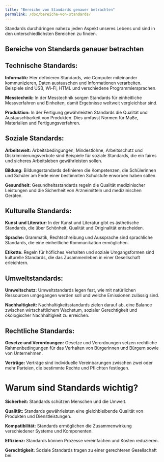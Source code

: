 ```yaml
---
title: "Bereiche von Standards genauer betrachten"  
permalink: /doc/bereiche-von-standards/  
---
```


Standards durchdringen nahezu jeden Aspekt unseres Lebens und sind in den unterschiedlichsten Bereichen zu finden.

## Bereiche von Standards genauer betrachten

## Technische Standards:

**Informatik:** Hier definieren Standards, wie Computer miteinander kommunizieren, Daten austauschen und Informationen verarbeiten. Beispiele sind USB, Wi-Fi, HTML und verschiedene Programmiersprachen.

**Messtechnik:** In der Messtechnik sorgen Standards für einheitliche Messverfahren und Einheiten, damit Ergebnisse weltweit vergleichbar sind.

**Produktion:** In der Fertigung gewährleisten Standards die Qualität und Austauschbarkeit von Produkten. Dies umfasst Normen für Maße, Materialien und Fertigungsverfahren.

## Soziale Standards:

**Arbeitswelt:** Arbeitsbedingungen, Mindestlöhne, Arbeitsschutz und Diskriminierungsverbote sind Beispiele für soziale Standards, die ein faires und sicheres Arbeitsleben gewährleisten sollen.

**Bildung:** Bildungsstandards definieren die Kompetenzen, die Schülerinnen und Schüler am Ende einer bestimmten Schulstufe erworben haben sollen.

**Gesundheit:** Gesundheitsstandards regeln die Qualität medizinischer Leistungen und die Sicherheit von Arzneimitteln und medizinischen Geräten.

## Kulturelle Standards:

**Kunst und Literatur:** In der Kunst und Literatur gibt es ästhetische Standards, die über Schönheit, Qualität und Originalität entscheiden.

**Sprache:** Grammatik, Rechtschreibung und Aussprache sind sprachliche Standards, die eine einheitliche Kommunikation ermöglichen.

**Etikette:** Regeln für höfliches Verhalten und soziale Umgangsformen sind kulturelle Standards, die das Zusammenleben in einer Gesellschaft erleichtern.

## Umweltstandards:

**Umweltschutz:** Umweltstandards legen fest, wie mit natürlichen Ressourcen umgegangen werden soll und welche Emissionen zulässig sind.

**Nachhaltigkeit:** Nachhaltigkeitsstandards zielen darauf ab, eine Balance zwischen wirtschaftlichem Wachstum, sozialer Gerechtigkeit und ökologischer Nachhaltigkeit zu erreichen.

## Rechtliche Standards:

**Gesetze und Verordnungen:** Gesetze und Verordnungen setzen rechtliche Rahmenbedingungen für das Verhalten von Bürgerinnen und Bürgern sowie von Unternehmen.

**Verträge:** Verträge sind individuelle Vereinbarungen zwischen zwei oder mehr Parteien, die bestimmte Rechte und Pflichten festlegen.

# Warum sind Standards wichtig?

**Sicherheit:** Standards schützen Menschen und die Umwelt.

**Qualität:** Standards gewährleisten eine gleichbleibende Qualität von Produkten und Dienstleistungen.

**Kompatibilität:** Standards ermöglichen die Zusammenwirkung verschiedener Systeme und Komponenten.

**Effizienz:** Standards können Prozesse vereinfachen und Kosten reduzieren.

**Gerechtigkeit:** Soziale Standards tragen zu einer gerechteren Gesellschaft bei.

